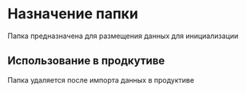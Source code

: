 # Назначение папки
Папка предназначена для размещения данных для инициализации

## Использование в продкутиве
Папка удаляется после импорта данных в продуктиве

